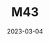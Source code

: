 ---
layout: image
title: M43
date: 2023-03-04
image: M42.png
gear:
- ref: azgti
- ref: gt71
- ref: 6aiii
- ref: a6000
  settings:
    exposure: 20s
    binning: 1x
    frames:
      units: ""
      lights: 10
      darks: 10
- ref: optilonguhc
catalogues:
- Messier
- NGC
targets:
- M42
- M43
---